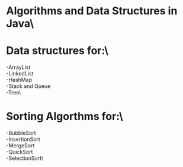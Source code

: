 # Algorithms and Data Structures in Java\

# Data structures for:\
-ArrayList\
-LinkedList\
-HashMap\
-Stack and Queue\
-Tree\
# Sorting Algorthms for:\
-BubbleSort\
-InsertionSort\
-MergeSort\
-QuickSort\
-SelectionSort\
